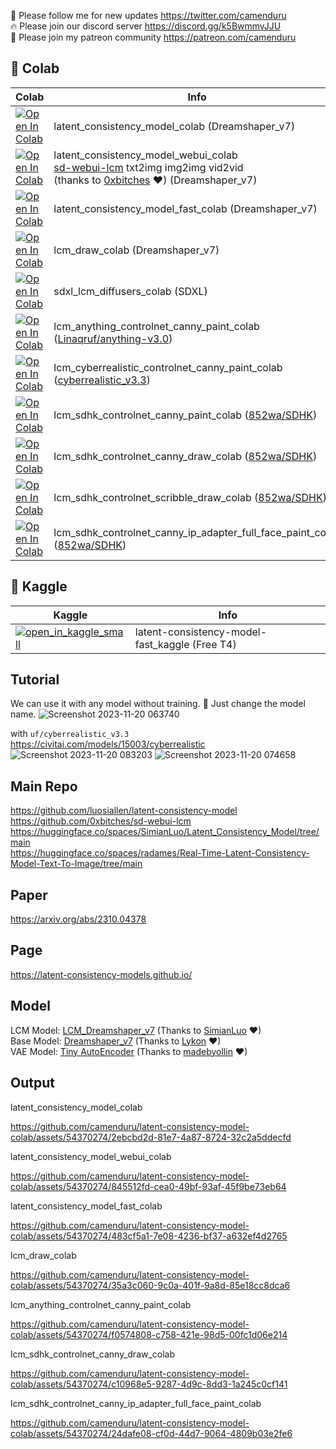 🐣 Please follow me for new updates https://twitter.com/camenduru <br />
🔥 Please join our discord server https://discord.gg/k5BwmmvJJU <br />
🥳 Please join my patreon community https://patreon.com/camenduru <br />

## 🦒 Colab

| Colab | Info
| --- | --- |
[![Open In Colab](https://colab.research.google.com/assets/colab-badge.svg)](https://colab.research.google.com/github/camenduru/latent-consistency-model-colab/blob/main/latent_consistency_model_colab.ipynb) | latent_consistency_model_colab (Dreamshaper_v7)
[![Open In Colab](https://colab.research.google.com/assets/colab-badge.svg)](https://colab.research.google.com/github/camenduru/latent-consistency-model-colab/blob/main/latent_consistency_model_webui_colab.ipynb) | latent_consistency_model_webui_colab <br /> [sd-webui-lcm](https://github.com/0xbitches/sd-webui-lcm) txt2img img2img vid2vid <br /> (thanks to [0xbitches](https://github.com/0xbitches) ❤) (Dreamshaper_v7)
[![Open In Colab](https://colab.research.google.com/assets/colab-badge.svg)](https://colab.research.google.com/github/camenduru/latent-consistency-model-colab/blob/main/latent_consistency_model_fast_colab.ipynb) | latent_consistency_model_fast_colab (Dreamshaper_v7)
[![Open In Colab](https://colab.research.google.com/assets/colab-badge.svg)](https://colab.research.google.com/github/camenduru/latent-consistency-model-colab/blob/main/lcm_draw_colab.ipynb) | lcm_draw_colab (Dreamshaper_v7)
[![Open In Colab](https://colab.research.google.com/assets/colab-badge.svg)](https://colab.research.google.com/github/camenduru/latent-consistency-model-colab/blob/main/sdxl_lcm_diffusers_colab.ipynb) | sdxl_lcm_diffusers_colab (SDXL)
[![Open In Colab](https://colab.research.google.com/assets/colab-badge.svg)](https://colab.research.google.com/github/camenduru/latent-consistency-model-colab/blob/main/lcm_anything_controlnet_canny_paint_colab.ipynb) | lcm_anything_controlnet_canny_paint_colab ([Linaqruf/anything-v3.0](https://huggingface.co/Linaqruf/anything-v3.0))
[![Open In Colab](https://colab.research.google.com/assets/colab-badge.svg)](https://colab.research.google.com/github/camenduru/latent-consistency-model-colab/blob/main/lcm_cyberrealistic_controlnet_canny_paint_colab.ipynb) | lcm_cyberrealistic_controlnet_canny_paint_colab ([cyberrealistic_v3.3](https://civitai.com/models/15003/cyberrealistic))
[![Open In Colab](https://colab.research.google.com/assets/colab-badge.svg)](https://colab.research.google.com/github/camenduru/latent-consistency-model-colab/blob/main/lcm_sdhk_controlnet_canny_paint_colab.ipynb) | lcm_sdhk_controlnet_canny_paint_colab ([852wa/SDHK](https://huggingface.co/852wa/SDHK))
[![Open In Colab](https://colab.research.google.com/assets/colab-badge.svg)](https://colab.research.google.com/github/camenduru/latent-consistency-model-colab/blob/main/lcm_sdhk_controlnet_canny_draw_colab.ipynb) | lcm_sdhk_controlnet_canny_draw_colab ([852wa/SDHK](https://huggingface.co/852wa/SDHK))
[![Open In Colab](https://colab.research.google.com/assets/colab-badge.svg)](https://colab.research.google.com/github/camenduru/latent-consistency-model-colab/blob/main/lcm_sdhk_controlnet_scribble_draw_colab.ipynb) | lcm_sdhk_controlnet_scribble_draw_colab ([852wa/SDHK](https://huggingface.co/852wa/SDHK))
[![Open In Colab](https://colab.research.google.com/assets/colab-badge.svg)](https://colab.research.google.com/github/camenduru/latent-consistency-model-colab/blob/main/lcm_sdhk_controlnet_canny_ip_adapter_full_face_paint_colab.ipynb) | lcm_sdhk_controlnet_canny_ip_adapter_full_face_paint_colab ([852wa/SDHK](https://huggingface.co/852wa/SDHK))

## 🦆 Kaggle

| Kaggle | Info
| --- | --- |
[![open_in_kaggle_small](https://user-images.githubusercontent.com/54370274/228924833-17316feb-d0fe-4249-90ba-682930ba11e5.svg)](https://kaggle.com/camenduru/latent-consistency-model-fast) | latent-consistency-model-fast_kaggle (Free T4)

## Tutorial
We can use it with any model without training. 🥳 Just change the model name.
![Screenshot 2023-11-20 063740](https://github.com/camenduru/latent-consistency-model-colab/assets/54370274/9ccd415d-d337-4f95-8833-d985df1f15ae)

with `uf/cyberrealistic_v3.3` https://civitai.com/models/15003/cyberrealistic
![Screenshot 2023-11-20 083203](https://github.com/camenduru/latent-consistency-model-colab/assets/54370274/5658c3d1-53b7-4429-893a-9a6e0d0839e2)
![Screenshot 2023-11-20 074658](https://github.com/camenduru/latent-consistency-model-colab/assets/54370274/ef59955b-8a74-40c3-a68d-c3c6e2cbcd99)


## Main Repo
https://github.com/luosiallen/latent-consistency-model <br />
https://github.com/0xbitches/sd-webui-lcm <br />
https://huggingface.co/spaces/SimianLuo/Latent_Consistency_Model/tree/main <br />
https://huggingface.co/spaces/radames/Real-Time-Latent-Consistency-Model-Text-To-Image/tree/main <br />

## Paper
https://arxiv.org/abs/2310.04378

## Page
https://latent-consistency-models.github.io/

## Model
LCM Model: [LCM_Dreamshaper_v7](https://huggingface.co/SimianLuo/LCM_Dreamshaper_v7) (Thanks to [SimianLuo](https://twitter.com/SimianLuo) ❤) <br />
Base Model: [Dreamshaper_v7](https://civitai.com/models/4384/dreamshaper) (Thanks to [Lykon](https://civitai.com/user/Lykon/models) ❤) <br />
VAE Model: [Tiny AutoEncoder](https://huggingface.co/madebyollin/taesd) (Thanks to [madebyollin](https://twitter.com/madebyollin) ❤) <br />

## Output
latent_consistency_model_colab

https://github.com/camenduru/latent-consistency-model-colab/assets/54370274/2ebcbd2d-81e7-4a87-8724-32c2a5ddecfd

latent_consistency_model_webui_colab

https://github.com/camenduru/latent-consistency-model-colab/assets/54370274/845512fd-cea0-49bf-93af-45f9be73eb64

latent_consistency_model_fast_colab

https://github.com/camenduru/latent-consistency-model-colab/assets/54370274/483cf5a1-7e08-4236-bf37-a632ef4d2765

lcm_draw_colab

https://github.com/camenduru/latent-consistency-model-colab/assets/54370274/35a3c060-9c0a-401f-9a8d-85e18cc8dca6

lcm_anything_controlnet_canny_paint_colab

https://github.com/camenduru/latent-consistency-model-colab/assets/54370274/f0574808-c758-421e-98d5-00fc1d06e214

lcm_sdhk_controlnet_canny_draw_colab

https://github.com/camenduru/latent-consistency-model-colab/assets/54370274/c10968e5-9287-4d9c-8dd3-1a245c0cf141

lcm_sdhk_controlnet_canny_ip_adapter_full_face_paint_colab

https://github.com/camenduru/latent-consistency-model-colab/assets/54370274/24dafe08-cf0d-44d7-9064-4809b03e2fe6

